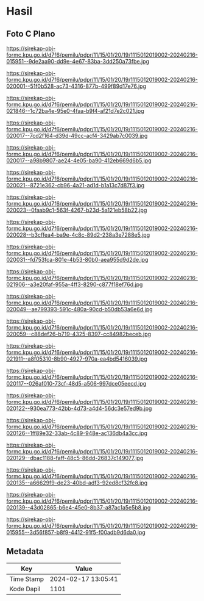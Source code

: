 # Hasil

## Foto C Plano

https://sirekap-obj-formc.kpu.go.id/d7f6/pemilu/pdpr/11/15/01/20/19/1115012019002-20240216-015951--9de2aa90-dd9e-4e67-83ba-3dd250a73fbe.jpg

https://sirekap-obj-formc.kpu.go.id/d7f6/pemilu/pdpr/11/15/01/20/19/1115012019002-20240216-020001--51f0b528-ac73-4316-877b-499f89d17e76.jpg

https://sirekap-obj-formc.kpu.go.id/d7f6/pemilu/pdpr/11/15/01/20/19/1115012019002-20240216-021846--1c72ba4e-95e0-4faa-b9f4-af21d7e2c021.jpg

https://sirekap-obj-formc.kpu.go.id/d7f6/pemilu/pdpr/11/15/01/20/19/1115012019002-20240216-020017--7cd2f164-d39d-49cc-acf4-3429ab7c0039.jpg

https://sirekap-obj-formc.kpu.go.id/d7f6/pemilu/pdpr/11/15/01/20/19/1115012019002-20240216-020017--a98b9807-ae24-4e05-ba90-412eb669d6b5.jpg

https://sirekap-obj-formc.kpu.go.id/d7f6/pemilu/pdpr/11/15/01/20/19/1115012019002-20240216-020021--8721e362-cb96-4a21-ad1d-b1a13c7d87f3.jpg

https://sirekap-obj-formc.kpu.go.id/d7f6/pemilu/pdpr/11/15/01/20/19/1115012019002-20240216-020023--0faab9c1-563f-4267-b23d-5a121eb58b22.jpg

https://sirekap-obj-formc.kpu.go.id/d7f6/pemilu/pdpr/11/15/01/20/19/1115012019002-20240216-020028--b3cffea4-ba9e-4c8c-89d2-238a3e7288e5.jpg

https://sirekap-obj-formc.kpu.go.id/d7f6/pemilu/pdpr/11/15/01/20/19/1115012019002-20240216-020031--fd753fca-801e-4b53-80b0-aea955d9d2de.jpg

https://sirekap-obj-formc.kpu.go.id/d7f6/pemilu/pdpr/11/15/01/20/19/1115012019002-20240216-021906--a3e20faf-955a-4ff3-8290-c877f18ef76d.jpg

https://sirekap-obj-formc.kpu.go.id/d7f6/pemilu/pdpr/11/15/01/20/19/1115012019002-20240216-020049--ae799393-591c-480a-90cd-b50db53a6e6d.jpg

https://sirekap-obj-formc.kpu.go.id/d7f6/pemilu/pdpr/11/15/01/20/19/1115012019002-20240216-020059--c88def26-b719-4325-8397-cc84982beceb.jpg

https://sirekap-obj-formc.kpu.go.id/d7f6/pemilu/pdpr/11/15/01/20/19/1115012019002-20240216-021911--a8f05310-8b90-4927-970a-ea4bd5416039.jpg

https://sirekap-obj-formc.kpu.go.id/d7f6/pemilu/pdpr/11/15/01/20/19/1115012019002-20240216-020117--026af010-73cf-48d5-a506-997dce05eecd.jpg

https://sirekap-obj-formc.kpu.go.id/d7f6/pemilu/pdpr/11/15/01/20/19/1115012019002-20240216-020122--930ea773-42bb-4d73-a4d4-56dc3e57ed9b.jpg

https://sirekap-obj-formc.kpu.go.id/d7f6/pemilu/pdpr/11/15/01/20/19/1115012019002-20240216-020126--1ff89e32-33ab-4c89-948e-ac136db4a3cc.jpg

https://sirekap-obj-formc.kpu.go.id/d7f6/pemilu/pdpr/11/15/01/20/19/1115012019002-20240216-020129--dbac1188-faff-48c5-86dd-26837c149077.jpg

https://sirekap-obj-formc.kpu.go.id/d7f6/pemilu/pdpr/11/15/01/20/19/1115012019002-20240216-020135--a66629f9-de23-40bd-adf3-92ed8cf32fc8.jpg

https://sirekap-obj-formc.kpu.go.id/d7f6/pemilu/pdpr/11/15/01/20/19/1115012019002-20240216-020139--43d02865-b6e4-45e0-8b37-a87ac1a5e5b8.jpg

https://sirekap-obj-formc.kpu.go.id/d7f6/pemilu/pdpr/11/15/01/20/19/1115012019002-20240216-015955--3d56f857-b8f9-4412-91f5-f00adb9d6da0.jpg


## Metadata

| Key        | Value               |
| ---------- | ------------------- |
| Time Stamp | 2024-02-17 13:05:41 |
| Kode Dapil | 1101                |



